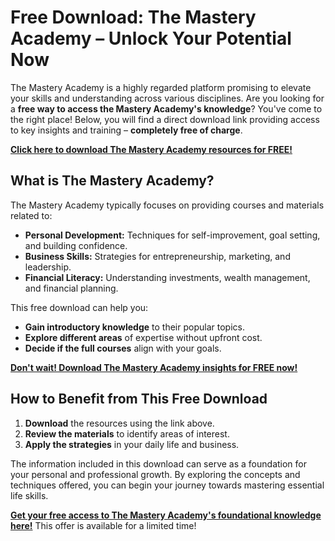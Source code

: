 # Free Download: The Mastery Academy – Unlock Your Potential Now

The Mastery Academy is a highly regarded platform promising to elevate your skills and understanding across various disciplines. Are you looking for a **free way to access the Mastery Academy's knowledge**? You've come to the right place! Below, you will find a direct download link providing access to key insights and training – **completely free of charge**.

[**Click here to download The Mastery Academy resources for FREE!**](https://udemywork.com/the-mastery-academy)

## What is The Mastery Academy?

The Mastery Academy typically focuses on providing courses and materials related to:

*   **Personal Development:** Techniques for self-improvement, goal setting, and building confidence.
*   **Business Skills:** Strategies for entrepreneurship, marketing, and leadership.
*   **Financial Literacy:** Understanding investments, wealth management, and financial planning.

This free download can help you:

*   **Gain introductory knowledge** to their popular topics.
*   **Explore different areas** of expertise without upfront cost.
*   **Decide if the full courses** align with your goals.

[**Don't wait! Download The Mastery Academy insights for FREE now!**](https://udemywork.com/the-mastery-academy)

## How to Benefit from This Free Download

1.  **Download** the resources using the link above.
2.  **Review the materials** to identify areas of interest.
3.  **Apply the strategies** in your daily life and business.

The information included in this download can serve as a foundation for your personal and professional growth. By exploring the concepts and techniques offered, you can begin your journey towards mastering essential life skills.

**[Get your free access to The Mastery Academy's foundational knowledge here!](https://udemywork.com/the-mastery-academy)** This offer is available for a limited time!
